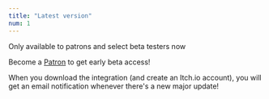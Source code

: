 ```yaml
---
title: "Latest version"
num: 1
---
```


<span class="badge bg-warning text-dark">Only available to patrons and select beta testers now</span>  

Become a [Patron](https://www.patreon.com/Christinna) to get early beta access! 

When you download the integration (and create an Itch.io account), you will get an email notification whenever there's a new major update! 